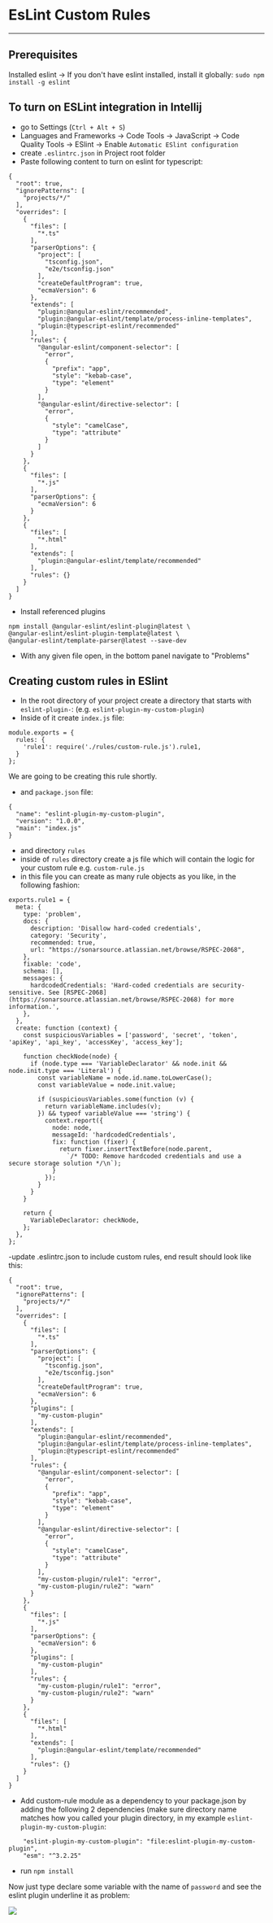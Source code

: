 # EsLint Custom Rules

---

## Prerequisites
 
Installed eslint -> If you don't have eslint installed, install it globally: 
`sudo npm install -g eslint`


## To turn on ESLint integration in Intellij
- go to Settings (`Ctrl + Alt + S`)
- Languages and Frameworks  -> Code Tools -> JavaScript -> Code Quality Tools -> ESlint -> Enable `Automatic ESlint configuration`
- create `.eslintrc.json` in Project root folder
- Paste following content to turn on eslint for typescript:
```
{
  "root": true,
  "ignorePatterns": [
    "projects/*/"
  ],
  "overrides": [
    {
      "files": [
        "*.ts"
      ],
      "parserOptions": {
        "project": [
          "tsconfig.json",
          "e2e/tsconfig.json"
        ],
        "createDefaultProgram": true,
        "ecmaVersion": 6
      },
      "extends": [
        "plugin:@angular-eslint/recommended",
        "plugin:@angular-eslint/template/process-inline-templates",
        "plugin:@typescript-eslint/recommended"
      ],
      "rules": {
        "@angular-eslint/component-selector": [
          "error",
          {
            "prefix": "app",
            "style": "kebab-case",
            "type": "element"
          }
        ],
        "@angular-eslint/directive-selector": [
          "error",
          {
            "style": "camelCase",
            "type": "attribute"
          }
        ]
      }
    },
    {
      "files": [
        "*.js"
      ],
      "parserOptions": {
        "ecmaVersion": 6
      }
    },
    {
      "files": [
        "*.html"
      ],
      "extends": [
        "plugin:@angular-eslint/template/recommended"
      ],
      "rules": {}
    }
  ]
}

```
- Install referenced plugins
```
npm install @angular-eslint/eslint-plugin@latest \
@angular-eslint/eslint-plugin-template@latest \
@angular-eslint/template-parser@latest --save-dev
```
- With any given file open, in the bottom panel navigate to "Problems"

## Creating custom rules in ESlint
- In the root directory of your project create a directory that starts with `eslint-plugin-`:
(e.g. `eslint-plugin-my-custom-plugin`)
- Inside of it create `index.js` file:
```
module.exports = {
  rules: {
    'rule1': require('./rules/custom-rule.js').rule1,
  }
};
```
We are going to be creating this rule shortly.
- and `package.json` file:
```
{
  "name": "eslint-plugin-my-custom-plugin",
  "version": "1.0.0",
  "main": "index.js"
}
```
- and directory `rules`
- inside of `rules` directory create a js file which will contain the logic for your custom rule 
e.g. `custom-rule.js`
- in this file you can create as many rule objects as you like, in the following fashion:
```
exports.rule1 = {
  meta: {
    type: 'problem',
    docs: {
      description: 'Disallow hard-coded credentials',
      category: 'Security',
      recommended: true,
      url: "https://sonarsource.atlassian.net/browse/RSPEC-2068",
    },
    fixable: 'code',
    schema: [],
    messages: {
      hardcodedCredentials: 'Hard-coded credentials are security-sensitive. See [RSPEC-2068](https://sonarsource.atlassian.net/browse/RSPEC-2068) for more information.',
    },
  },
  create: function (context) {
    const suspiciousVariables = ['password', 'secret', 'token', 'apiKey', 'api_key', 'accessKey', 'access_key'];

    function checkNode(node) {
      if (node.type === 'VariableDeclarator' && node.init && node.init.type === 'Literal') {
        const variableName = node.id.name.toLowerCase();
        const variableValue = node.init.value;

        if (suspiciousVariables.some(function (v) {
          return variableName.includes(v);
        }) && typeof variableValue === 'string') {
          context.report({
            node: node,
            messageId: 'hardcodedCredentials',
            fix: function (fixer) {
              return fixer.insertTextBefore(node.parent,
                `/* TODO: Remove hardcoded credentials and use a secure storage solution */\n`);
            }
          });
        }
      }
    }

    return {
      VariableDeclarator: checkNode,
    };
  },
};
```
-update .eslintrc.json to include custom rules, end result should look like this:
```
{
  "root": true,
  "ignorePatterns": [
    "projects/*/"
  ],
  "overrides": [
    {
      "files": [
        "*.ts"
      ],
      "parserOptions": {
        "project": [
          "tsconfig.json",
          "e2e/tsconfig.json"
        ],
        "createDefaultProgram": true,
        "ecmaVersion": 6
      },
      "plugins": [
        "my-custom-plugin"
      ],
      "extends": [
        "plugin:@angular-eslint/recommended",
        "plugin:@angular-eslint/template/process-inline-templates",
        "plugin:@typescript-eslint/recommended"
      ],
      "rules": {
        "@angular-eslint/component-selector": [
          "error",
          {
            "prefix": "app",
            "style": "kebab-case",
            "type": "element"
          }
        ],
        "@angular-eslint/directive-selector": [
          "error",
          {
            "style": "camelCase",
            "type": "attribute"
          }
        ],
        "my-custom-plugin/rule1": "error",
        "my-custom-plugin/rule2": "warn"
      }
    },
    {
      "files": [
        "*.js"
      ],
      "parserOptions": {
        "ecmaVersion": 6
      },
      "plugins": [
        "my-custom-plugin"
      ],
      "rules": {
        "my-custom-plugin/rule1": "error",
        "my-custom-plugin/rule2": "warn"
      }
    },
    {
      "files": [
        "*.html"
      ],
      "extends": [
        "plugin:@angular-eslint/template/recommended"
      ],
      "rules": {}
    }
  ]
}
```
- Add custom-rule module as a dependency to your package.json by adding the following 2 
dependencies (make sure directory name matches how you called your plugin directory, in my example 
`eslint-plugin-my-custom-plugin`:
```
    "eslint-plugin-my-custom-plugin": "file:eslint-plugin-my-custom-plugin",
    "esm": "^3.2.25"
```
- run `npm install`

Now just type declare some variable with the name of `password` and see the eslint plugin underline it as problem:

<img src="assets/images/eslint.png">
